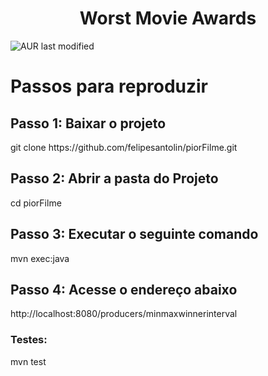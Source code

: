 <h1 align="center"> Worst Movie Awards </h1>

<img alt="AUR last modified" src="https://img.shields.io/aur/last-modified/com-gra-worstmovies">

# Passos para reproduzir

<h2>Passo 1: Baixar o projeto</h2>
git clone https://github.com/felipesantolin/piorFilme.git

<h2>Passo 2: Abrir a pasta do Projeto</h2>
cd piorFilme

<h2>Passo 3: Executar o seguinte comando</h2>

mvn exec:java

<h2>Passo 4: Acesse o endereço abaixo</h2>
http://localhost:8080/producers/minmaxwinnerinterval

<h3>Testes:</h3>
mvn test
